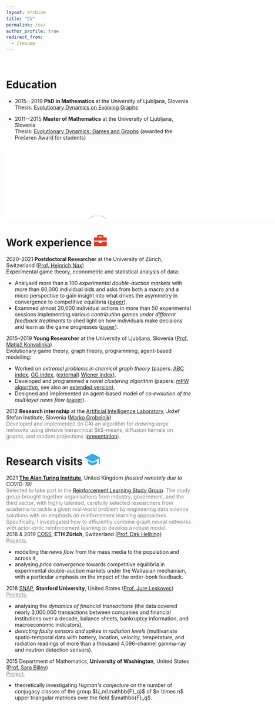 ```yaml
---
layout: archive
title: "CV"
permalink: /cv/
author_profile: true
redirect_from:
  - /resume
---
```


<link rel="shortcut icon" type="image/png" href="{{ "/images/logo.png" | prepend: site.baseurl }}" >

<html>
<head>
<style>
  .descr {
      color: gray;
  }

  .black {
      color: black;
  }

#container {
    width: 1000px;
    margin: auto;
    display: flex;
    align-items: center;
}

#only {
    background-color: #f5f5f5;
    border: none;
    box-shadow: 1px 1px 2px #bbbbbb;
    width: 1000px;
    float: left;
    padding: 5px;
    margin-top : 5px;
    margin-bottom: 5px;
}

ul, p{
  margin:auto;
  margin-bottom: 0px;
  margin-top: 0px;
}

li {color:gray; }

</style>
</head>
</html>

<!-- {% include base_path %} -->

<br>

# Education

- <span class="black">2015--2019 **PhD in Mathematics** at the University of Ljubljana, Slovenia</span>\
Thesis: <a target="_blank" rel="noopener noreferrer" href="/publications/#PhD">Evolutionary Dynamics on Evolving Graphs</a>

- <span class="black">2011--2015 **Master of Mathematics** at the University of Ljubljana, Slovenia</span>\
Thesis: <a target="_blank" rel="noopener noreferrer" href="/publications/#MSc">Evolutionary Dynamics, Games and Graphs</a> (awarded the Prešeren Award for students)

<iframe src="/talkmap/map.html" height="200" width="1000" style="border:none;"></iframe>

<br>

# Work experience <img src="/images/work.png" width="35">

<div id="container">
  <div id="only">
  2020–2021 <b>Postdoctoral Researcher</b> at the University of Zürich, Switzerland (<a target="_blank" rel="noopener noreferrer" href="https://www.nax.science/">Prof. Heinrich Nax</a>)
  </div>
</div>
Experimental game theory, econometric and statistical analysis of data:
<ul>
<li>Analysed more than a 100 <em>experimental double-auction markets</em> with more than 80,000 individual bids and asks from both a macro and a micro perspective to gain insight into what drives the asymmetry in convergence to competitive equilibria (<a target="_blank" rel="noopener noreferrer" href="/publications/#trading">paper</a>),</li>
<li>Examined almost 20,000 individual actions in more than 50 experimental sessions implementing various <em>contribution games under different feedback treatments</em> to shed light on how individuals make decisions and learn as the game progresses (<a target="_blank" rel="noopener noreferrer" href="/publications/#BB">paper</a>).</li>
</ul>

<div id="container">
  <div id="only">
  2015–2019 <b>Young Researcher</b> at the University of Ljubljana, Slovenia (<a target="_blank" rel="noopener noreferrer" href="https://www.fmf.uni-lj.si/~konvalinka/">Prof. Matjaž Konvalinka</a>)
  </div>
</div>
Evolutionary game theory, graph theory, programming, agent-based modelling:
<ul>
<li>Worked on <em>extremal problems in chemical graph theory</em> (papers: <a target="_blank" rel="noopener noreferrer" href="/publications/#ABC">ABC index</a>, <a target="_blank" rel="noopener noreferrer" href="/publications/#GG">GG index</a>, (<a target="_blank" rel="noopener noreferrer" href="/publications/#extWiener">external</a>) <a target="_blank" rel="noopener noreferrer" href="/publications/#Wiener">Wiener index</a>),</li>
<li>Developed and programmed a novel <em>clustering algorithm</em> (papers: <a target="_blank" rel="noopener noreferrer" href="/publications/#mPW">mPW algorithm</a>, see also an <a target="_blank" rel="noopener noreferrer" href="/publications/#CDC">extended version</a>),</li>
<li>Designed and implemented an agent-based model of <em>co‐evolution of the multilayer news flow</em> (<a target="_blank" rel="noopener noreferrer" href="/publications/#NewsFlow">paper</a>).</li>
</ul>

<div id="container">
  <div id="only">
  2012 <b>Research internship</b> at the <a target="_blank" rel="noopener noreferrer" href="https://ailab.ijs.si/">Artificial Intelligence Laboratory</a>, Jožef Stefan Institute, Slovenia (<a target="_blank" rel="noopener noreferrer" href="https://ailab.ijs.si/marko_grobelnik/">Marko Grobelnik</a>)
  </div>
</div>
<span class="descr">Developed and implemented (in C#) an algorithm for <em>drawing large networks</em> using divisive hierarchical $k$-means, diffusion kernels on graphs, and random projections (<a target="_blank" rel="noopener noreferrer" href="/talks/#IJS">presentation</a>).</span>

<br>

# Research visits <img src="/images/visit.png" width="40">

<div id="container">
  <div id="only">
  2021 <a target="_blank" rel="noopener noreferrer" href="https://www.turing.ac.uk/"><b>The Alan Turing Institute</b></a>, United Kingdom <em>(hosted remotely due to COVID-19)</em>
  </div>
</div>
<span class="descr">Selected to take part in the <a target="_blank" rel="noopener noreferrer" href="https://www.turing.ac.uk/events/reinforcement-learning-study-group-february-2021">Reinforcement Learning Study Group</a>. The study group brought together organisations from industry, government, and the third sector, with highly talented, carefully selected researchers from academia to tackle a given real‐world problem by engineering data science solutions with an emphasis on reinforcement learning approaches. Specifically, I investigated how to efficiently combine graph neural networks with actor‐critic reinforcement learning to develop a robust model.
</span>

<br>

<div id="container">
  <div id="only">
  2018 & 2019 <a target="_blank" rel="noopener noreferrer" href="http://www.coss.ethz.ch/">COSS</a>, <b>ETH Zürich</b>, Switzerland (<a target="_blank" rel="noopener noreferrer" href="https://coss.ethz.ch/people/helbing.html">Prof. Dirk Helbing</a>)
  </div>
</div>
<span class="descr"><u>Projects:</u></span>
<ul>
<li>modelling the <em>news flow</em> from the mass media to the population and across it,</li>
<li>analysing <em>price convergence</em> towards competitive equilibria in experimental double-auction markets under the Walrasian mechanism, with a particular emphasis on the impact of the order-book feedback.</li>
</ul>

<div id="container">
  <div id="only">
  2018 <a target="_blank" rel="noopener noreferrer" href="https://snap.stanford.edu/">SNAP</a>, <b>Stanford University</b>, United States (<a target="_blank" rel="noopener noreferrer" href="https://cs.stanford.edu/~jure/">Prof. Jure Leskovec</a>)
  </div>
</div>
<span class="descr"><u>Projects:</u></span>
<ul>
<li>analysing the <em>dynamics of financial transactions</em> (the data covered nearly 3,000,000 transactions between companies and financial institutions over a decade, balance sheets, bankruptcy information, and macroeconomic indicators),</li>
<li><em>detecting faulty sensors and spikes in radiation levels</em> (multivariate spatio-temporal data with battery, location, velocity, temperature, and radiation readings of more than a thousand 4,096-channel gamma-ray and neutron detection sensors).</li>
</ul>

<div id="container">
  <div id="only">
  2015 Department of Mathematics, <b>University of Washington</b>, United States (<a target="_blank" rel="noopener noreferrer" href="https://sites.math.washington.edu/~billey/">Prof. Sara Billey</a>)
  </div>
</div>
<span class="descr"><u>Project:</u></span>
<ul>
<li>theoretically investigating <em>Higman's conjecture</em> on the number of conjugacy classes of the group $U_n(\mathbb{F}_q)$ of $n \times n$ upper triangular matrices over the field $\mathbb{F}_q$.</li>
</ul>